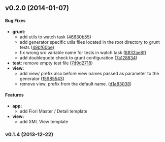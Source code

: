 <a name="v0.2.0"></a>
## v0.2.0 (2014-01-07)


#### Bug Fixes

* **grunt:**
  * add utils to watch task ([46630b55](http://github.com/saschakiefer/generator-openui5/commit/46630b55edca83602c9efe599203304b3313a21b))
  * add generator specific utils files located in the root directory to grunt tests ([49bf60be](http://github.com/saschakiefer/generator-openui5/commit/49bf60bec4e9b5335611cee1e89c658bc13a232b))
  * fix wrong src variable name for tests in watch task ([8832ae8f](http://github.com/saschakiefer/generator-openui5/commit/8832ae8f25c8bea8ce89929f0c94aa3919e34ff9))
  * add doublequote check to grunt configuration ([7a128834](http://github.com/saschakiefer/generator-openui5/commit/7a12883410aa019051e7e12f4ba87e475eb813ee))
* **test:** remove empty test file ([7d9d2718](http://github.com/saschakiefer/generator-openui5/commit/7d9d271804095ca6787036b378101869e1e6e160))
* **view:**
  * add view/ prefix also before view names passed as parameter to the generator ([15985543](http://github.com/saschakiefer/generator-openui5/commit/1598554391f2eaed8944d55508be2a08e2a79341))
  * remove view. prefix from the default name. ([d1a83038](http://github.com/saschakiefer/generator-openui5/commit/d1a83038b52c048bada8afc03da68ead46236a8a))

#### Features

* **app:** 
  * add Fiori Master / Detail template
* **view:**
  * add XML View template

<a name="v0.1.4"></a>
### v0.1.4 (2013-12-22)

